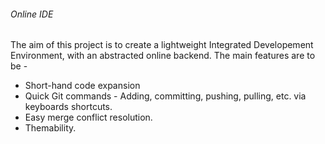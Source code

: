 ###### Online IDE

The aim of this project is to create a lightweight Integrated Developement Environment, with an abstracted online backend. The main features are to be - 

* Short-hand code expansion
* Quick Git commands - Adding, committing, pushing, pulling, etc. via keyboards shortcuts. 
* Easy merge conflict resolution.
* Themability.
